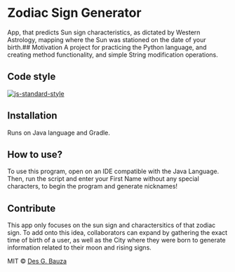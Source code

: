 # Zodiac Sign Generator 
App, that predicts Sun sign characteristics, as dictated by Western Astrology, mapping where the Sun was stationed on the date of your birth.## Motivation
A project for practicing the Python language, and creating method functionality, and simple String modification operations.

## Code style
[![js-standard-style](https://img.shields.io/badge/code%20style-standard-brightgreen.svg?style=flat)](https://github.com/feross/standard)
 
## Installation
Runs on Java language and Gradle.

## How to use?
To use this program, open on an IDE compatible with the Java Language. Then, run the script and enter your First Name without any special characters, to begin the program and generate nicknames!

## Contribute
This app only focuses on the sun sign and charactersitics of that zodiac sign. To add onto this idea, collaborators can expand by gathering the exact time of birth of a user, as well as the City where they were born to generate information related to their moon and rising signs.

MIT © [Des G. Bauza]()
